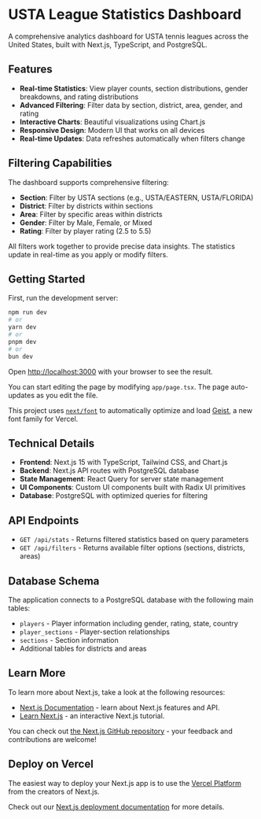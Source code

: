 # USTA League Statistics Dashboard

A comprehensive analytics dashboard for USTA tennis leagues across the United States, built with Next.js, TypeScript, and PostgreSQL.

## Features

- **Real-time Statistics**: View player counts, section distributions, gender breakdowns, and rating distributions
- **Advanced Filtering**: Filter data by section, district, area, gender, and rating
- **Interactive Charts**: Beautiful visualizations using Chart.js
- **Responsive Design**: Modern UI that works on all devices
- **Real-time Updates**: Data refreshes automatically when filters change

## Filtering Capabilities

The dashboard supports comprehensive filtering:

- **Section**: Filter by USTA sections (e.g., USTA/EASTERN, USTA/FLORIDA)
- **District**: Filter by districts within sections
- **Area**: Filter by specific areas within districts
- **Gender**: Filter by Male, Female, or Mixed
- **Rating**: Filter by player rating (2.5 to 5.5)

All filters work together to provide precise data insights. The statistics update in real-time as you apply or modify filters.

## Getting Started

First, run the development server:

```bash
npm run dev
# or
yarn dev
# or
pnpm dev
# or
bun dev
```

Open [http://localhost:3000](http://localhost:3000) with your browser to see the result.

You can start editing the page by modifying `app/page.tsx`. The page auto-updates as you edit the file.

This project uses [`next/font`](https://nextjs.org/docs/app/building-your-application/optimizing/fonts) to automatically optimize and load [Geist](https://vercel.com/font), a new font family for Vercel.

## Technical Details

- **Frontend**: Next.js 15 with TypeScript, Tailwind CSS, and Chart.js
- **Backend**: Next.js API routes with PostgreSQL database
- **State Management**: React Query for server state management
- **UI Components**: Custom UI components built with Radix UI primitives
- **Database**: PostgreSQL with optimized queries for filtering

## API Endpoints

- `GET /api/stats` - Returns filtered statistics based on query parameters
- `GET /api/filters` - Returns available filter options (sections, districts, areas)

## Database Schema

The application connects to a PostgreSQL database with the following main tables:
- `players` - Player information including gender, rating, state, country
- `player_sections` - Player-section relationships
- `sections` - Section information
- Additional tables for districts and areas

## Learn More

To learn more about Next.js, take a look at the following resources:

- [Next.js Documentation](https://nextjs.org/docs) - learn about Next.js features and API.
- [Learn Next.js](https://nextjs.org/learn) - an interactive Next.js tutorial.

You can check out [the Next.js GitHub repository](https://github.com/vercel/next.js) - your feedback and contributions are welcome!

## Deploy on Vercel

The easiest way to deploy your Next.js app is to use the [Vercel Platform](https://vercel.com/new?utm_medium=default-template&filter=next.js&utm_source=create-next-app&utm_campaign=create-next-app-readme) from the creators of Next.js.

Check out our [Next.js deployment documentation](https://nextjs.org/docs/app/building-your-application/deploying) for more details.
